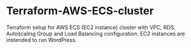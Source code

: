 # Terraform-AWS-ECS-cluster

Terraform setup for AWS ECS (EC2 instance) cluster with VPC, RDS, Autoscaling Group and Load Balancing configuration. 
EC2 instances are instended to run WordPress.
